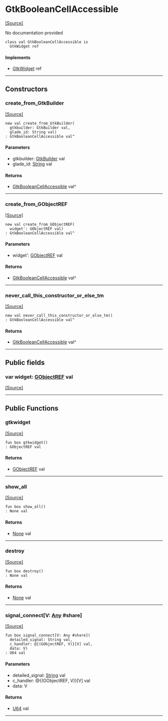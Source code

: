 # GtkBooleanCellAccessible
<span class="source-link">[[Source]](src/gtk3/GtkBooleanCellAccessible.md#L6)</span>

No documentation provided


```pony
class val GtkBooleanCellAccessible is
  GtkWidget ref
```

#### Implements

* [GtkWidget](gtk3-GtkWidget.md) ref

---

## Constructors

### create_from_GtkBuilder
<span class="source-link">[[Source]](src/gtk3/GtkBooleanCellAccessible.md#L14)</span>


```pony
new val create_from_GtkBuilder(
  gtkbuilder: GtkBuilder val,
  glade_id: String val)
: GtkBooleanCellAccessible val^
```
#### Parameters

*   gtkbuilder: [GtkBuilder](gtk3-GtkBuilder.md) val
*   glade_id: [String](builtin-String.md) val

#### Returns

* [GtkBooleanCellAccessible](gtk3-GtkBooleanCellAccessible.md) val^

---

### create_from_GObjectREF
<span class="source-link">[[Source]](src/gtk3/GtkBooleanCellAccessible.md#L17)</span>


```pony
new val create_from_GObjectREF(
  widget': GObjectREF val)
: GtkBooleanCellAccessible val^
```
#### Parameters

*   widget': [GObjectREF](gtk3-..-gobject-GObjectREF.md) val

#### Returns

* [GtkBooleanCellAccessible](gtk3-GtkBooleanCellAccessible.md) val^

---

### never_call_this_constructor_or_else_tm
<span class="source-link">[[Source]](src/gtk3/GtkBooleanCellAccessible.md#L20)</span>


```pony
new val never_call_this_constructor_or_else_tm()
: GtkBooleanCellAccessible val^
```

#### Returns

* [GtkBooleanCellAccessible](gtk3-GtkBooleanCellAccessible.md) val^

---

## Public fields

### var widget: [GObjectREF](gtk3-..-gobject-GObjectREF.md) val
<span class="source-link">[[Source]](src/gtk3/GtkBooleanCellAccessible.md#L10)</span>



---

## Public Functions

### gtkwidget
<span class="source-link">[[Source]](src/gtk3/GtkBooleanCellAccessible.md#L12)</span>


```pony
fun box gtkwidget()
: GObjectREF val
```

#### Returns

* [GObjectREF](gtk3-..-gobject-GObjectREF.md) val

---

### show_all
<span class="source-link">[[Source]](src/gtk3/GtkWidget.md#L4)</span>


```pony
fun box show_all()
: None val
```

#### Returns

* [None](builtin-None.md) val

---

### destroy
<span class="source-link">[[Source]](src/gtk3/GtkWidget.md#L7)</span>


```pony
fun box destroy()
: None val
```

#### Returns

* [None](builtin-None.md) val

---

### signal_connect\[V: [Any](builtin-Any.md) #share\]
<span class="source-link">[[Source]](src/gtk3/GtkWidget.md#L10)</span>


```pony
fun box signal_connect[V: Any #share](
  detailed_signal: String val,
  c_handler: @{(GObjectREF, V)}[V] val,
  data: V)
: U64 val
```
#### Parameters

*   detailed_signal: [String](builtin-String.md) val
*   c_handler: @{(GObjectREF, V)}[V] val
*   data: V

#### Returns

* [U64](builtin-U64.md) val

---

